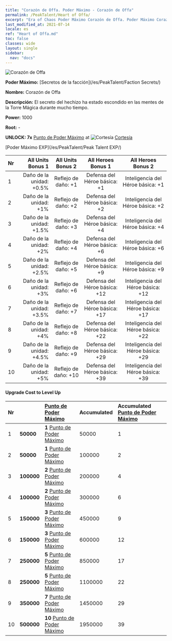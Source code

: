 ```yaml
---
title: "Corazón de Offa. Poder Máximo - Corazón de Offa"
permalink: /PeakTalent/Heart of Offa/
excerpt: "Era of Chaos Poder Máximo Corazón de Offa. Poder Máximo Corazón de Offa. Corazón de Offa"
last_modified_at: 2021-07-14
locale: es
ref: "Heart of Offa.md"
toc: false
classes: wide
layout: single
sidebar:
  nav: "docs"
---
```


  ![Corazón de Offa](/images/pt/talent_3008.png)

  **Poder Máximo:** [Secretos de la facción](/es/PeakTalent/Faction Secrets/)

  **Nombre:** Corazón de Offa

  **Descripción:** El secreto del hechizo ha estado escondido en las mentes de la Torre Mágica durante mucho tiempo.

  **Power:** 1000

  **Root:** -

  **UNLOCK: 7x** [Punto de Poder Máximo](/ItemsES/con_934/) at ![Cortesía](/images/pt/talent_3006.png) [Cortesía](/es/PeakTalent/Chivalry/)

  [Poder Máximo EXP](/es/PeakTalent/Peak Talent EXP/)

  | Nr | All Units Bonus 1 | All Units Bonus 2 | All Heroes Bonus 1 | All Heroes Bonus 2 |
  |:---|--------------:|:-------------:|:-------------:|:-------------:|
  | 1 | Daño de la unidad: +0.5% | Reflejo de daño: +1 | Defensa del Héroe básica: +1 | Inteligencia del Héroe básica: +1 |
  | 2 | Daño de la unidad: +1% | Reflejo de daño: +2 | Defensa del Héroe básica: +2 | Inteligencia del Héroe básica: +2 |
  | 3 | Daño de la unidad: +1.5% | Reflejo de daño: +3 | Defensa del Héroe básica: +4 | Inteligencia del Héroe básica: +4 |
  | 4 | Daño de la unidad: +2% | Reflejo de daño: +4 | Defensa del Héroe básica: +6 | Inteligencia del Héroe básica: +6 |
  | 5 | Daño de la unidad: +2.5% | Reflejo de daño: +5 | Defensa del Héroe básica: +9 | Inteligencia del Héroe básica: +9 |
  | 6 | Daño de la unidad: +3% | Reflejo de daño: +6 | Defensa del Héroe básica: +12 | Inteligencia del Héroe básica: +12 |
  | 7 | Daño de la unidad: +3.5% | Reflejo de daño: +7 | Defensa del Héroe básica: +17 | Inteligencia del Héroe básica: +17 |
  | 8 | Daño de la unidad: +4% | Reflejo de daño: +8 | Defensa del Héroe básica: +22 | Inteligencia del Héroe básica: +22 |
  | 9 | Daño de la unidad: +4.5% | Reflejo de daño: +9 | Defensa del Héroe básica: +29 | Inteligencia del Héroe básica: +29 |
  | 10 | Daño de la unidad: +5% | Reflejo de daño: +10 | Defensa del Héroe básica: +39 | Inteligencia del Héroe básica: +39 |


#### Upgrade Cost to Level Up

  | Nr | <i class="fas fa-coins"/> | [Punto de Poder Máximo](/ItemsES/con_934/) | Accumulated <i class="fas fa-coins"/> | Accumulated [Punto de Poder Máximo](/ItemsES/con_934/) |
  |:---|:--------------|:-------------|:-------------|:-------------|
  | 1 | **50000** | **1** [Punto de Poder Máximo](/ItemsES/con_934/) | 50000 | 1 |
  | 2 | **50000** | **1** [Punto de Poder Máximo](/ItemsES/con_934/) | 100000 | 2 |
  | 3 | **100000** | **2** [Punto de Poder Máximo](/ItemsES/con_934/) | 200000 | 4 |
  | 4 | **100000** | **2** [Punto de Poder Máximo](/ItemsES/con_934/) | 300000 | 6 |
  | 5 | **150000** | **3** [Punto de Poder Máximo](/ItemsES/con_934/) | 450000 | 9 |
  | 6 | **150000** | **3** [Punto de Poder Máximo](/ItemsES/con_934/) | 600000 | 12 |
  | 7 | **250000** | **5** [Punto de Poder Máximo](/ItemsES/con_934/) | 850000 | 17 |
  | 8 | **250000** | **5** [Punto de Poder Máximo](/ItemsES/con_934/) | 1100000 | 22 |
  | 9 | **350000** | **7** [Punto de Poder Máximo](/ItemsES/con_934/) | 1450000 | 29 |
  | 10 | **500000** | **10** [Punto de Poder Máximo](/ItemsES/con_934/) | 1950000 | 39 |
